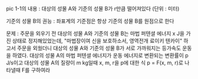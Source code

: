 pic 1-1의 내용 : 대상의 성물 A와 기준의 성물 B가 r만큼 떨어져있다 (단위 : 미터)

기준의 성물 B의 권능 : 좌표계의 기준점은 항상 기준의 성물 B를 원점으로 한다

문제 : 주문을 외우기 전 대상의 성물 A와 기준의 성물 B는 마법 퍼텐셜 에너지 x J을 가진 상태로 정지해있었는데, "마법장이여 신을 보호하소서, 영역전개 료이키 텐카이" 하고서 주문을 외웠더니 대상의 성물 A와 기준의 성물 B가 서로 가까워지는 등가속도 운동을 하였다.
대상의 성물 A의 마법 퍼텐셜 에너지가 운동 에너지로 변환되는 변환률이 p J/s이고 대상의 성물 A의 질량이 m kg일때 x, m, r을 p에 대한 식 p = F(x, m, r)로 나타낼때 F를 구하여라
